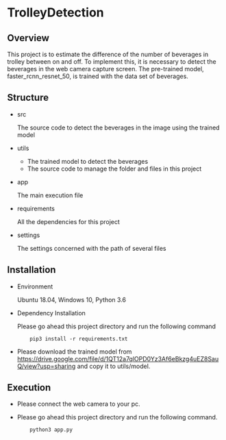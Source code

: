 # TrolleyDetection

## Overview

This project is to estimate the difference of the number of beverages in trolley between on and off. To implement this, 
it is necessary to detect the beverages in the web camera capture screen. The pre-trained model, faster_rcnn_resnet_50, 
is trained with the data set of beverages.

## Structure

- src

    The source code to detect the beverages in the image using the trained model

- utils

    * The trained model to detect the beverages
    * The source code to manage the folder and files in this project
    
- app

    The main execution file
    
- requirements

    All the dependencies for this project
    
- settings

    The settings concerned with the path of several files

## Installation

- Environment

    Ubuntu 18.04, Windows 10, Python 3.6

- Dependency Installation

    Please go ahead this project directory and run the following command
    ```
        pip3 install -r requirements.txt
    ```

- Please download the trained model from https://drive.google.com/file/d/1QT12a7qlOPD0Yz3Af6eBkzg4uEZ8SauQ/view?usp=sharing
and copy it to utils/model.

## Execution

- Please connect the web camera to your pc.

- Please go ahead this project directory and run the following command.

    ```
        python3 app.py
    ```
